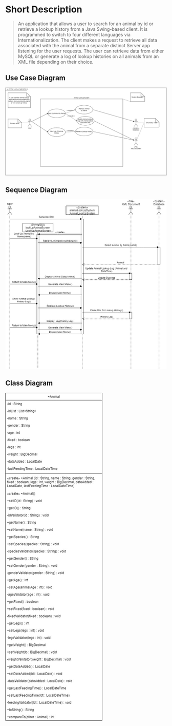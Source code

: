 # Short Description
> An application that allows a user to search for an animal by id or retrieve a lookup history from a Java Swing-based client. It is programmed to switch to four different languages via Internationalization. The client makes a request to retrieve all data associated with the animal from a separate distinct Server app listening for the user requests. The user can retrieve data from either MySQL or generate a log of lookup histories on all animals from an XML file depending on their choice. 

## Use Case Diagram
![Use Case Diagram](images/UseCaseDiagramAnimalClass.jpg)

## Sequence Diagram
![Sequence Diagram](images/SequenceDiagramAnimalClass.jpg)
## Class Diagram
![Class Diagram](images/ClassDiagramAnimalClass.jpg)
